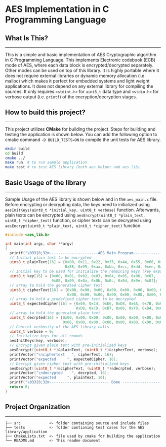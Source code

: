 AES Implementation in C Programming Language
===========================

## What Is This?
------------
This is a simple and basic implementation of AES Cryptographic algorithm in C Programming Language. This implements Electronic codebook (ECB) mode of AES, where each data block is encrypted/decrypted separately. Other modes can be used on top of this library. It is highly portable where it does not require external libraries or dynamic memory allocation (i.e. malloc) which makes it perfect for embedded systems and light weight applications. It does not depend on any external library for compiling the sources. It only requires `<stdint.h>` for `uint8_t` data type and `<stdio.h>` for verbose output (i.e. `printf`) of the encryption/decryption stages.  

## How to build this project?
------------
This project utilizes **CMake** for building the project. Steps for building and testing the application is shown below. You can add the following option to cmake command `-D BUILD_TESTS=ON` to compile the unit tests for AES library. 

``` bash
mkdir build
cd build 
cmake ../
make run  # to run sample application
make test # to test AES library (both aes_helper and aes_lib)
```

## Basic Usage of the library
------------
Sample Usage of the AES library is shown below and in the `aes_main.c` file. Before encrypting or decrypting data, the keys need to initialized using `aesInitKeys(uint8_t *initial_key, uint8_t verbose)` function. Afterwards, plain texts can be encrypted using `aesEncrypt(uint8_t *plain_text, uint8_t *cipher_text)` function, or cipher texts can be decrypted using `aesEncrypt(uint8_t *plain_text, uint8_t *cipher_text)` function.

``` c
#include <aes_lib.h>

int main(int argc, char **argv)
{
  printf("\033[0;32m----------------------AES Main Program----------------------\033[0;37m\n\n");
  // Initial plain text to be encrypted
  uint8_t plainText[16] = {0x00, 0x11, 0x22, 0x33, 0x44, 0x55, 0x66, 0x77,
                           0x88, 0x99, 0xaa, 0xbb, 0xcc, 0xdd, 0xee, 0xff};
  // Initial key to be used for initialize the remaining keys (key expansion)
  uint8_t key[16] = {0x00, 0x01, 0x02, 0x03, 0x04, 0x05, 0x06, 0x07,
                     0x08, 0x09, 0x0a, 0x0b, 0x0c, 0x0d, 0x0e, 0x0f};
  // array to hold the generated cipher text
  uint8_t cipherText[16] = {0x00, 0x00, 0x00, 0x00, 0x00, 0x00, 0x00, 0x00,
                            0x00, 0x00, 0x00, 0x00, 0x00, 0x00, 0x00, 0x00};
  // array to hold a predefined cipher text to be decrypted
  uint8_t expectedCipher[16] = {0x69, 0xC4, 0xE0, 0xD8, 0x6A, 0x7B, 0x04, 0x30,
                                0xD8, 0xCD, 0xB7, 0x80, 0x70, 0xB4, 0xC5, 0x5A};
  // array to hold the generated plain text
  uint8_t decrpted[16] = {0x00, 0x00, 0x00, 0x00, 0x00, 0x00, 0x00, 0x00,
                          0x00, 0x00, 0x00, 0x00, 0x00, 0x00, 0x00, 0x00};
  // Control verbosity of the AES library calls
  uint8_t verbose = 0;
  // Initialize keys for all rounds
  aesInitKeys(key, verbose);
  // Encrypt given plain text with pre-initialized keys
  aesEncrypt((uint8_t *)&plainText, (uint8_t *)&cipherText, verbose);
  printVector("\nciphertext   ", cipherText, 16);
  printVector("expected     ", expectedCipher, 16);
  // Decrypt given cipher text with pre-initialized keys
  aesDecrypt((uint8_t *)&cipherText, (uint8_t *)&decrpted, verbose);
  printVector("\ndecrypted    ", decrpted, 16);
  printVector("expected     ", plainText, 16);
  printf("\033[0;32m--------------------------- Done ---------------------------\033[0;37m\n\n");
  return 0;
}

```

## Project Organization
------------
    ├── src             <- folder containing source and include files
    ├── tests           <- folder contianing test cases for the AES library/application
    ├── CMakeLists.txt  <- file used by cmake for building the application
    └── README.md       <- This readme document